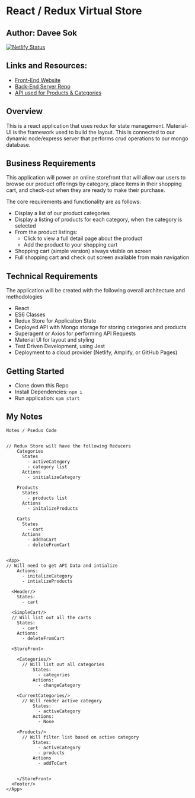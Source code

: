 # React / Redux Virtual Store

## Author: Davee Sok

[![Netlify Status](https://api.netlify.com/api/v1/badges/1fdc1601-efec-4843-8e23-969f39c6be04/deploy-status)](https://app.netlify.com/sites/daveesvirtualstorelab/deploys)

## Links and Resources:

- [Front-End Website](https://daveesvirtualstorelab.netlify.app/)
- [Back-End Server Repo](https://github.com/davee-401-advanced-javascript/authenticated-api-server)
- [API used for Products & Categories](https://davee-auth-api-server.herokuapp.com/)

## Overview

This is a react application that uses redux for state management. Material-UI is the framework used to build the layout. This is connected to our dynamic node/express server that performs crud operations to our mongo database.

## Business Requirements

This application will power an online storefront that will allow our users to browse our product offerings by category, place items in their shopping cart, and check-out when they are ready to make their purchase.

The core requirements and functionality are as follows:

- Display a list of our product categories
- Display a listing of products for each category, when the category is selected
- From the product listings:
  - Click to view a full detail page about the product
  - Add the product to your shopping cart
- Shopping cart (simple version) always visible on screen
- Full shopping cart and check out screen available from main navigation

## Technical Requirements

The application will be created with the following overall architecture and methodologies

- React
- ES6 Classes
- Redux Store for Application State
- Deployed API with Mongo storage for storing categories and products
- Superagent or Axios for performing API Requests
- Material UI for layout and styling
- Test Driven Development, using Jest
- Deployment to a cloud provider (Netlify, Amplify, or GitHub Pages)

## Getting Started

- Clone down this Repo
- Install Dependencies: `npm i`
- Run application: `npm start`

## My Notes

```
Notes / Pseduo Code


// Redux Store will have the following Reducers
    Categories
      States
        - activeCategory
        - category list
      Actions
        - initializeCategory

    Products
      States
        - products list
      Actions
        - initalizeProducts

    Carts
      States
        - cart
      Actions
        - addToCart
        - deleteFromCart


<App>
// Will need to get API Data and intialize
    Actions:
      - initalizeCategory
      - intializeProducts

  <Header/>
    States:
      - cart

  <SimpleCart/>
  // Will list out all the carts
    States:
      - cart
    Actions:
      - deleteFromCart

  <StoreFront>

    <Categories/>
      // Will list out all categories
          States:
            - categories
          Actions:
            - changeCategory

    <CurrentCategories/>
      // Will render active category
          States:
            - activeCategory
          Actions:
            - None

    <Products/>
      // Will filter list based on active category
          States:
            - activeCategory
            - products
          Actions
            - addToCart


    </StoreFront>
  <Footer/>
</App>


```
